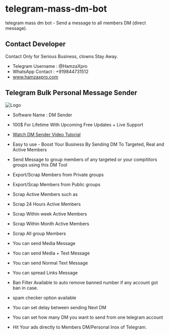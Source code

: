 # telegram-mass-dm-bot
telegram mass dm bot - Send a message to all members DM (direct message).

## Contact Developer 

Contact Only for Serious Business, clowns Stay Away.

- Telegram Username : @HamzaXpro
- WhatsApp Contact : +919844731512
- www.hamzaxpro.com


## Telegram Bulk Personal Message Sender

![Logo](https://blogger.googleusercontent.com/img/b/R29vZ2xl/AVvXsEitbnWOmtTJegdbwMGJUehvHnjKcSaWAyl7WKl8CFW3vGVKiPyrARdhA0FC2k60kl0tVAXu5Y1rak3L7M-ADb5UiEeL0DrYIMM_60IbVlA9cspz44Ou00vpF0HmTUxUNAgcKdJVTiqjcNsS-x-QkUaV-kczcekCTJ8T6_hps7EPqwPLk1y4mfjpZL8dzA/s591/Telegram%20Dm%20sender%20software.jpg)

- Software Name : DM Sender
- 100$ For Lifetime With Upcoming Free Updates + Live Support

- [Watch DM Sender Video Tutorial](https://www.youtube.com/watch?v=iBSutYh5Ex8)
- Easy to use - Boost Your Business By Sending DM To Targeted, Real and Active Members
- Send Message to group members of any targeted or your compititors groups using this DM Tool
- Export/Scrap Members from Private groups
- Export/Scap Members from Public groups
- Scrap Active Members such as
- Scrap 24 Hours Active Members
- Scrap Within week Active Members
- Scrap Within Month Active Members
- Scrap All group Members
- You can send Media Message
- You can send Media + Text Message
- You can send Normal Text Message 
- You can spread Links Message
- Ban Filter Available to auto remove banned number if any account got ban in case.
- spam checker option available
- You can set delay between sending Next DM
- You can set how many DM you want to send from one telegram account
- Hit Your ads directly to Members DM/Personal Inox of Telegram.
